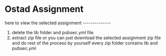 # Ostad Assignment

here to view the selected assignment --------------
1. delete the lib folder and pubsec.yml file
2. extract zip file
 or you can just download the selected assignment zip file and do rest of the process by yourself
 every zip folder contains lib and pubsec.yml

